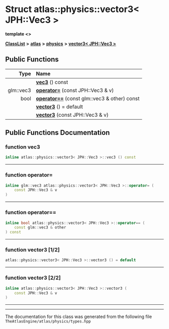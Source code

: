 

# Struct atlas::physics::vector3&lt; JPH::Vec3 &gt;

**template &lt;&gt;**



[**ClassList**](annotated.md) **>** [**atlas**](namespaceatlas.md) **>** [**physics**](namespaceatlas_1_1physics.md) **>** [**vector3&lt; JPH::Vec3 &gt;**](structatlas_1_1physics_1_1vector3_3_01JPH_1_1Vec3_01_4.md)










































## Public Functions

| Type | Name |
| ---: | :--- |
|   | [**vec3**](#function-vec3) () const<br> |
|  glm::vec3 | [**operator=**](#function-operator) (const JPH::Vec3 & v) <br> |
|  bool | [**operator==**](#function-operator_1) (const glm::vec3 & other) const<br> |
|   | [**vector3**](#function-vector3-12) () = default<br> |
|   | [**vector3**](#function-vector3-22) (const JPH::Vec3 & v) <br> |




























## Public Functions Documentation




### function vec3 

```C++
inline atlas::physics::vector3< JPH::Vec3 >::vec3 () const
```




<hr>



### function operator= 

```C++
inline glm::vec3 atlas::physics::vector3< JPH::Vec3 >::operator= (
    const JPH::Vec3 & v
) 
```




<hr>



### function operator== 

```C++
inline bool atlas::physics::vector3< JPH::Vec3 >::operator== (
    const glm::vec3 & other
) const
```




<hr>



### function vector3 [1/2]

```C++
atlas::physics::vector3< JPH::Vec3 >::vector3 () = default
```




<hr>



### function vector3 [2/2]

```C++
inline atlas::physics::vector3< JPH::Vec3 >::vector3 (
    const JPH::Vec3 & v
) 
```




<hr>

------------------------------
The documentation for this class was generated from the following file `TheAtlasEngine/atlas/physics/types.hpp`

